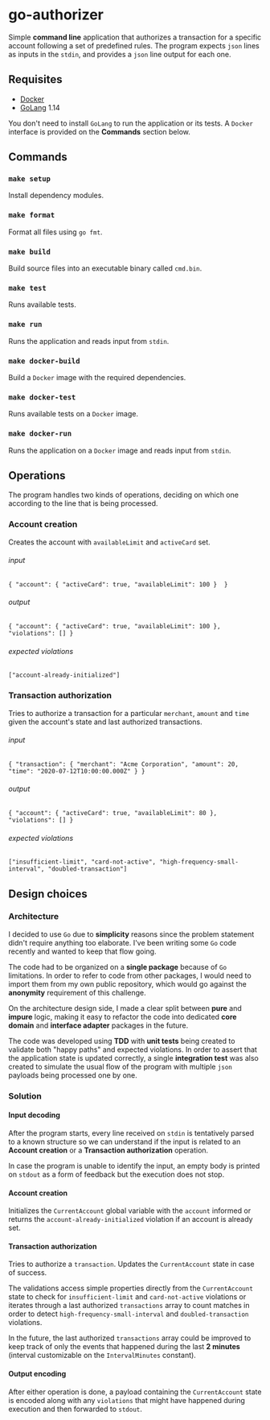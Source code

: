 # go-authorizer
Simple **command line**  application that authorizes a transaction 
for a specific account following a set of predefined rules. The program expects `json` lines as inputs in the `stdin`, 
and provides a `json` line output for each one.

## Requisites

- [Docker](https://www.docker.com/get-started)
- [GoLang](https://golang.org/doc/install) 1.14

You don't need to install `GoLang` to run the application or its tests. 
A `Docker` interface is provided on the **Commands** section below.

## Commands

### `make setup`
Install dependency modules.

### `make format`
Format all files using `go fmt`.

### `make build`
Build source files into an executable binary called `cmd.bin`.

### `make test`                    
Runs available tests.

### `make run`
Runs the application and reads input from `stdin`.

### `make docker-build`
Build a `Docker` image with the required dependencies.

### `make docker-test`
Runs available tests on a `Docker` image.

### `make docker-run`
Runs the application on a `Docker` image and reads input from `stdin`.

## Operations
The program handles two kinds of operations, deciding on which one according to the line that is being processed.

### Account creation
Creates the account with `availableLimit` and `activeCard` set.

###### input 
    { "account": { "activeCard": true, "availableLimit": 100 }  }
###### output 
    { "account": { "activeCard": true, "availableLimit": 100 }, "violations": [] }
###### expected violations
    ["account-already-initialized"]

### Transaction authorization
Tries to authorize a transaction for a particular `merchant`, `amount` and `time` given the account's state 
and last authorized transactions.

###### input 
    { "transaction": { "merchant": "Acme Corporation", "amount": 20, "time": "2020-07-12T10:00:00.000Z" } }
###### output 
    { "account": { "activeCard": true, "availableLimit": 80 }, "violations": [] }
###### expected violations
    ["insufficient-limit", "card-not-active", "high-frequency-small-interval", "doubled-transaction"]

## Design choices

### Architecture

I decided to use `Go` due to **simplicity** reasons since the problem statement didn't require anything too elaborate. I've 
been writing some `Go` code recently and wanted to keep that flow going.

The code had to be organized on a **single package**  because of `Go` limitations. 
In order to refer to code from other packages, I would need to import them from my own public repository, 
which would go against the **anonymity** requirement of this challenge.

On the architecture design side, I made a clear split between  **pure** and **impure** logic, 
making it easy to refactor the code into dedicated **core domain** and **interface adapter** packages in the future.

The code was developed using **TDD** with **unit tests** being created to validate both "happy paths" and expected violations.
In order to assert that the application state is updated correctly, a single **integration test** was also created
to simulate the usual flow of the program with multiple `json` payloads being processed one by one.

### Solution

#### Input decoding

After the program starts, every line received on `stdin` is tentatively parsed to a known structure so we can understand
if the input is related to an  **Account creation** or a **Transaction authorization** operation. 

In case the program is unable to identify the input, an empty body is printed on `stdout` as a form of feedback 
but the execution does not stop.

#### Account creation

Initializes the `CurrentAccount` global variable with the `account` informed or returns the `account-already-initialized` 
violation if an account is already set.

#### Transaction authorization

Tries to authorize a `transaction`. Updates the `CurrentAccount` state in case of success. 

The validations access simple properties directly from the `CurrentAccount` state 
to check for `insufficient-limit` and `card-not-active` violations or iterates 
through a last authorized `transactions` array to count matches in order to detect 
`high-frequency-small-interval` and `doubled-transaction` violations.

In the future, the last authorized `transactions` array could be improved to keep track of only the events 
that happened during the last **2 minutes** (interval customizable on the `IntervalMinutes` constant).

#### Output encoding

After either operation is done, a payload containing the `CurrentAccount` state is encoded along with any
`violations` that might have happened during execution and then forwarded to `stdout`.
